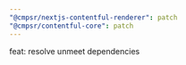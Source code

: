 ```yaml
---
"@cmpsr/nextjs-contentful-renderer": patch
"@cmpsr/contentful-core": patch
---
```


feat: resolve unmeet dependencies

